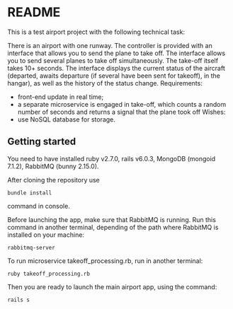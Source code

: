 # README

This is a test airport project with the following technical task:

There is an airport with one runway. The controller is provided with an interface that allows you to send the plane to take off.
The interface allows you to send several planes to take off simultaneously. The take-off itself takes 10+ seconds.
The interface displays the current status of the aircraft (departed, awaits departure (if several have been sent for takeoff), in the hangar), as well as the history of the status change.
Requirements:
- front-end update in real time;
- a separate microservice is engaged in take-off, which counts a random number of seconds and returns a signal that the plane took off
Wishes:
- use NoSQL database for storage.

## Getting started

You need to have installed ruby v2.7.0, rails v6.0.3, MongoDB (mongoid 7.1.2), RabbitMQ (bunny 2.15.0).

After cloning the repository use
```
bundle install
```
command in console.
 
Before launching the app, make sure that RabbitMQ is running. Run this command in another terminal, depending of the path where RabbitMQ is installed on your machine:

```
rabbitmq-server
```

To run microservice takeoff_processing.rb, run in another terminal:

```
ruby takeoff_processing.rb

```

Then you are ready to launch the main airport app, using the command:

```
rails s
```
